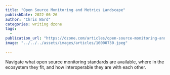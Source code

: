 ```yaml
---
title: "Open Source Monitoring and Metrics Landscape"
publishDate: 2022-06-26
author: "Chris Ward"
categories: writing dzone
tags: 
  - 
publication_url: "https://dzone.com/articles/open-source-monitoring-and-metrics-landscape"
image: "../../../assets/images/articles/16000730.jpeg"

---
```

Navigate what open source monitoring standards are available, where in the ecosystem they fit, and how interoperable they are with each other.


